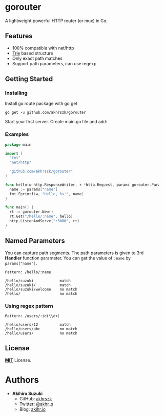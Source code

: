# gorouter

A lightweight powerful HTTP router (or mux) in Go.

## Features

- 100% compatible with net/http
- [Trie](https://en.wikipedia.org/wiki/Trie) based structure
- Only exact path matches
- Support path parameters, can use regexp

## Getting Started

### Installing

Install go route package with go get

```
go get -u github.com/akhrszk/gorouter
```

Start your first server. Create main.go file and add:

### Examples

```go
package main

import (
  "fmt"
  "net/http"

  "github.com/akhrszk/gorouter"
)

func hello(w http.ResponseWriter, r *http.Request, params gorouter.Params) {
  name := params["name"]
  fmt.Fprintf(w, "Hello, %s!", name)
}

func main() {
  rt := gorouter.New()
  rt.Get("/hello/:name", hello)
  http.ListenAndServe(":3000", rt)
}
```

## Named Parameters

You can capture path segments. The path parameters is given to 3rd **Handler** function parameter.
You can get the value of `:name` by `params["name"]`.

```
Pattern: /hello/:name

/hello/suzuki            match
/hello/suzuki/           match
/hello/suzuki/welcome    no match
/hello/                  no match
```

### Using regex pattern

```
Pattern: /users/:id(\\d+)

/hello/users/12          match
/hello/users/abc         no match
/hello/users/            no match
```

## License

**[MIT](LICENSE)** License.

# Authors

- **Akihiro Suzuki**
  - GitHub: [akhrszk](https://github.com/akhrszk)
  - Twitter: [@akhr_s](https://twitter.com/akhr_s)
  - Blog: [akihr.io](https://akihr.io/)
